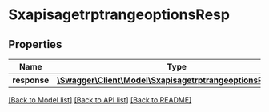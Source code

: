 # SxapisagetrptrangeoptionsResp

## Properties
Name | Type | Description | Notes
------------ | ------------- | ------------- | -------------
**response** | [**\Swagger\Client\Model\SxapisagetrptrangeoptionsResponse**](SxapisagetrptrangeoptionsResponse.md) |  | [optional] 

[[Back to Model list]](../README.md#documentation-for-models) [[Back to API list]](../README.md#documentation-for-api-endpoints) [[Back to README]](../README.md)


